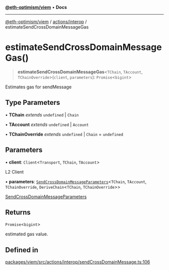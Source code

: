 [**@eth-optimism/viem**](../../../README.md) • **Docs**

***

[@eth-optimism/viem](../../../README.md) / [actions/interop](../README.md) / estimateSendCrossDomainMessageGas

# estimateSendCrossDomainMessageGas()

> **estimateSendCrossDomainMessageGas**\<`TChain`, `TAccount`, `TChainOverride`\>(`client`, `parameters`): `Promise`\<`bigint`\>

Estimates gas for sendMessage

## Type Parameters

• **TChain** *extends* `undefined` \| `Chain`

• **TAccount** *extends* `undefined` \| `Account`

• **TChainOverride** *extends* `undefined` \| `Chain` = `undefined`

## Parameters

• **client**: `Client`\<`Transport`, `TChain`, `TAccount`\>

L2 Client

• **parameters**: [`SendCrossDomainMessageParameters`](../type-aliases/SendCrossDomainMessageParameters.md)\<`TChain`, `TAccount`, `TChainOverride`, `DeriveChain`\<`TChain`, `TChainOverride`\>\>

[SendCrossDomainMessageParameters](../type-aliases/SendCrossDomainMessageParameters.md)

## Returns

`Promise`\<`bigint`\>

estimated gas value.

## Defined in

[packages/viem/src/actions/interop/sendCrossDomainMessage.ts:106](https://github.com/ethereum-optimism/ecosystem/blob/509126ba0cdf7aa275bf036a8830332f4d366781/packages/viem/src/actions/interop/sendCrossDomainMessage.ts#L106)
